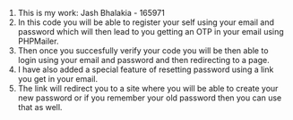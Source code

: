 1. This is my work: Jash Bhalakia - 165971
2. In this code you will be able to register your self using your email and password which will then lead to you getting an OTP in your email using PHPMailer.
3. Then once you succesfully verify your code you will be then able to login using your email and password and then redirecting to a page.
4. I have also added a special feature of resetting password using a link you get in your email.
5. The link will redirect you to a site where you will be able to create your new password or if you remember your old password then you can use that as well.
